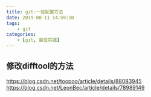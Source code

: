 ```yaml
---
title: git-一些配置方法
date: 2019-08-11 14:59:10
tags:
    - git
categories:
    - [git, 最佳实践]
---
```


## 修改difftool的方法
https://blog.csdn.net/toopoo/article/details/88083945
https://blog.csdn.net/LeonBec/article/details/78989149
